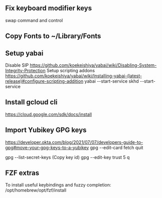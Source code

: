 ## Fix keyboard modifier keys

swap command and control

## Copy Fonts to ~/Library/Fonts

## Setup yabai

Disable SIP https://github.com/koekeishiya/yabai/wiki/Disabling-System-Integrity-Protection
Setup scripting addons https://github.com/koekeishiya/yabai/wiki/Installing-yabai-(latest-release)#configure-scripting-addition
yabai --start-service
skhd --start-service

## Install gcloud cli

https://cloud.google.com/sdk/docs/install

## Import Yubikey GPG keys

https://developer.okta.com/blog/2021/07/07/developers-guide-to-gpg#move-your-gpg-keys-to-a-yubikey
gpg --edit-card
fetch
quit

gpg --list-secret-keys (Copy key id)
gpg --edit-key <key id>
trust
5
q

## FZF extras
To install useful keybindings and fuzzy completion:
  /opt/homebrew/opt/fzf/install

